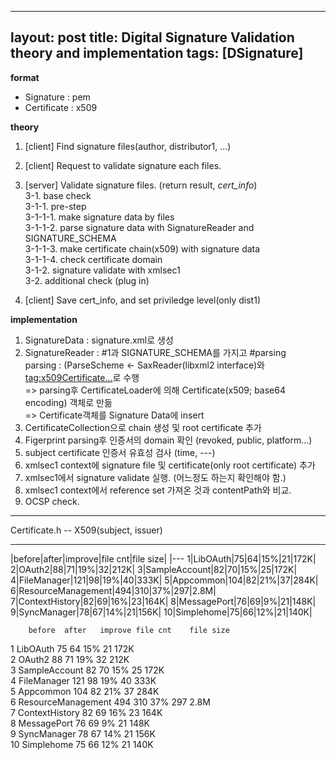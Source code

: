 
---
layout: post
title:  Digital Signature Validation theory and implementation
tags: [DSignature] 
---

**format**
- Signature : pem  
- Certificate : x509  

**theory**  
1. [client] Find signature files(author, distributor1, ...)  
2. [client] Request to validate signature each files.  

3. [server] Validate signature files. (return result, *cert_info*)  
	3-1. base check  
	  3-1-1. pre-step  
	    3-1-1-1. make signature data by files  
	    3-1-1-2. parse signature data with SignatureReader and SIGNATURE_SCHEMA  
	    3-1-1-3. make certificate chain(x509) with signature data  
	    3-1-1-4. check certificate domain  
	  3-1-2. signature validate with xmlsec1  
	3-2. additional check (plug in)  	
4. [client] Save cert_info, and set priviledge level(only dist1)  



**implementation**  
1. SignatureData : signature.xml로 생성  
2. SignatureReader : #1과 SIGNATURE_SCHEMA를 가지고 #parsing  
  parsing : (ParseScheme <- SaxReader(libxml2 interface)와 <tag:x509Certificate...>로 수행  
  => parsing후 CertificateLoader에 의해 Certificate(x509; base64 encoding) 객체로 만듦  
  => Certificate객체를 Signature Data에 insert  
3. CertificateCollection으로 chain 생성 및 root certificate 추가  
4. Figerprint parsing후 인증서의 domain 확인 (revoked, public, platform...)  
5. subject certificate 인증서 유효성 검사 (time, ---)  
6. xmlsec1 context에 signature file 및 certificate(only root certificate) 추가  
7. xmlsec1에서 signature validate 실행. (어느정도 하는지 확인해야 함.)  
8. xmlsec1 context에서 reference set 가져온 것과 contentPath와 비교.  
9. OCSP check.  

---
Certificate.h -- X509(subject, issuer)

---

|before|after|improve|file cnt|file size|
|---
1|LibOAuth|75|64|15%|21|172K|
2|OAuth2|88|71|19%|32|212K|
3|SampleAccount|82|70|15%|25|172K|
4|FileManager|121|98|19%|40|333K|
5|Appcommon|104|82|21%|37|284K|
6|ResourceManagement|494|310|37%|297|2.8M|
7|ContextHistory|82|69|16%|23|164K|
8|MessagePort|76|69|9%|21|148K|
9|SyncManager|78|67|14%|21|156K|
10|Simplehome|75|66|12%|21|140K|




		before	after	improve	file cnt	file size  
1	LibOAuth	75	64	15%	21	172K  
2	OAuth2	88	71	19%	32	212K  
3	SampleAccount	82	70	15%	25	172K  
4	FileManager	121	98	19%	40	333K  
5	Appcommon	104	82	21%	37	284K  
6	ResourceManagement	494	310	37%	297	2.8M  
7	ContextHistory	82	69	16%	23	164K  
8	MessagePort	76	69	9%	21	148K  
9	SyncManager	78	67	14%	21	156K  
10	Simplehome	75	66	12%	21	140K  
